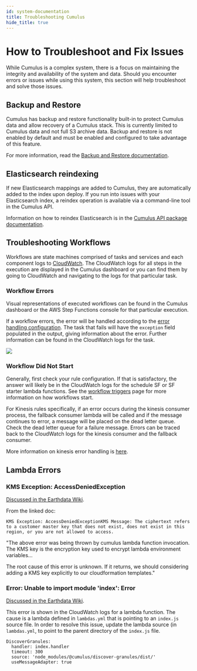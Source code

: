 ```yaml
---
id: system-documentation
title: Troubleshooting Cumulus
hide_title: true
---
```


# How to Troubleshoot and Fix Issues

While Cumulus is a complex system, there is a focus on maintaining the integrity and availability of the system and data. Should you encounter errors or issues while using this system, this section will help troubleshoot and solve those issues.

## Backup and Restore

Cumulus has backup and restore functionality built-in to protect Cumulus data and allow recovery of a Cumulus stack. This is currently limited to Cumulus data and not full S3 archive data. Backup and restore is not enabled by default and must be enabled and configured to take advantage of this feature.

For more information, read the [Backup and Restore documentation](data_in_dynamodb.md#backup-and-restore-with-aws).

## Elasticsearch reindexing

If new Elasticsearch mappings are added to Cumulus, they are automatically added to the index upon deploy. If you run into issues with your Elasticsearch index, a reindex operation is available via a command-line tool in the Cumulus API.

Information on how to reindex Elasticsearch is in the [Cumulus API package documentation](https://www.npmjs.com/package/@cumulus/api#reindexing-elasticsearch-indices).

## Troubleshooting Workflows

Workflows are state machines comprised of tasks and services and each component logs to [CloudWatch](https://aws.amazon.com/cloudwatch). The CloudWatch logs for all steps in the execution are displayed in the Cumulus dashboard or you can find them by going to CloudWatch and navigating to the logs for that particular task.

### Workflow Errors

Visual representations of executed workflows can be found in the Cumulus dashboard or the AWS Step Functions console for that particular execution.

If a workflow errors, the error will be handled according to the [error handling configuration](data-cookbooks/error-handling.md). The task that fails will have the `exception` field populated in the output, giving information about the error. Further information can be found in the CloudWatch logs for the task.

![](assets/workflow-fail.png)

### Workflow Did Not Start

Generally, first check your rule configuration. If that is satisfactory, the answer will likely be in the CloudWatch logs for the schedule SF or SF starter lambda functions. See the [workflow triggers](workflows/workflow-triggers.md) page for more information on how workflows start.

For Kinesis rules specifically, if an error occurs during the kinesis consumer process, the fallback consumer lambda will be called and if the message continues to error, a message will be placed on the dead letter queue. Check the dead letter queue for a failure message. Errors can be traced back to the CloudWatch logs for the kinesis consumer and the fallback consumer.

More information on kinesis error handling is [here](data-cookbooks/cnm-workflow.md#kinesis-record-error-handling).

## Lambda Errors

### KMS Exception: AccessDeniedException

[Discussed in the Earthdata Wiki](https://wiki.earthdata.nasa.gov/display/CUMULUS/KMS+Exception%3A+AccessDeniedException).

From the linked doc:

`KMS Exception: AccessDeniedExceptionKMS Message: The ciphertext refers to a customer master key that does not exist, does not exist in this region, or you are not allowed to access.`

"The above error was being thrown by cumulus lambda function invocation. The KMS key is the encryption key used to encrypt lambda environment variables...

The root cause of this error is unknown. If it returns, we should considering adding a KMS key explicitly to our cloudformation templates."

### Error: Unable to import module 'index': Error

[Discussed in the Earthdata Wiki](https://wiki.earthdata.nasa.gov/display/CUMULUS/Troubleshooting).

This error is shown in the CloudWatch logs for a lambda function. The cause is a lambda defined in `lambdas.yml` that is pointing to an `index.js` source file. In order to resolve this issue, update the lambda source (in `lambdas.yml`, to point to the parent directory of the `index.js` file.

```
DiscoverGranules:
  handler: index.handler
  timeout: 300
  source: 'node_modules/@cumulus/discover-granules/dist/'
  useMessageAdapter: true
```
